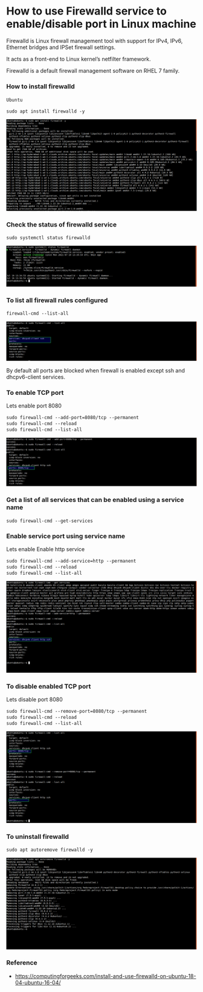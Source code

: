 # How to use Firewalld service to enable/disable port in Linux machine

Firewalld is Linux firewall management tool with support for IPv4, IPv6, Ethernet bridges and IPSet firewall settings. 

It acts as a front-end to Linux kernel’s netfilter framework. 

Firewalld is a default firewall management software on RHEL 7 family.

### How to install firewalld
`Ubuntu`
```
sudo apt install firewalld -y
```
![firewalld](/content/linux/tutorials/firewalld/images/firewalld-install.png)

### Check the status of firewalld service
```
sudo systemctl status firewalld
```
![firewalld](/content/linux/tutorials/firewalld/images/firewalld-status.png)

### To list all firewall rules configured
```
firewall-cmd --list-all
```
![firewalld](/content/linux/tutorials/firewalld/images/firewalld-list-all.png)

By default all ports are blocked when firewall is enabled except ssh and dhcpv6-client services.

### To enable TCP port
Lets enable port 8080
```
sudo firewall-cmd --add-port=8080/tcp --permanent
sudo firewall-cmd --reload
sudo firewall-cmd --list-all
```
![firewalld](/content/linux/tutorials/firewalld/images/firewalld-add-port.png)

### Get a list of all services that can be enabled using a service name
```
sudo firewall-cmd --get-services
```

### Enable service port using service name
Lets enable Enable http service
```
sudo firewall-cmd --add-service=http --permanent
sudo firewall-cmd --reload
sudo firewall-cmd --list-all
```
![firewalld](/content/linux/tutorials/firewalld/images/firewalld-add-services.png)

### To disable enabled TCP port
Lets disable port 8080
```
sudo firewall-cmd --remove-port=8080/tcp --permanent
sudo firewall-cmd --reload
sudo firewall-cmd --list-all
```
![firewalld](/content/linux/tutorials/firewalld/images/firewalld-remove-port.png)

### To uninstall firewalld
```
sudo apt autoremove firewalld -y
```
![firewalld](/content/linux/tutorials/firewalld/images/firewalld-uninstall.png)

### Reference
* https://computingforgeeks.com/install-and-use-firewalld-on-ubuntu-18-04-ubuntu-16-04/
